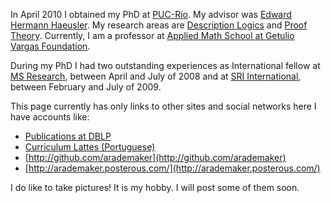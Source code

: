 
In April 2010 I obtained my PhD at [PUC-Rio](http://www.puc-rio.br).
My advisor was [Edward Hermann
Haeusler](http://www.inf.puc-rio.br/~hermann/). My research
areas are [Description Logics](http://dl.kr.org/) and [Proof
Theory](http://en.wikipedia.org/wiki/Proof_theory). Currently, I am a
professor at [Applied Math School at Getulio Vargas Foundation](http://emap.fgv.br).

During my PhD I had two outstanding experiences as International
fellow at [MS
Research](http://research.microsoft.com/en-us/um/redmond/projects/z3/people.html),
between April and July of 2008 and at [SRI
International](http://www.sri.com/), between February and July of
2009.

This page currently has only links to other sites and social networks
here I have accounts like:

 - [Publications at DBLP](http://www.informatik.uni-trier.de/~ley/db/indices/a-tree/r/Rademaker:Alexandre.html)
 - [Curriculum Lattes (Portuguese)](http://lattes.cnpq.br/0675365413696898)
 - [http://github.com/arademaker](http://github.com/arademaker)
 - [http://arademaker.posterous.com/](http://arademaker.posterous.com/)

I do like to take pictures! It is my hobby. I will post some of them
soon. 



